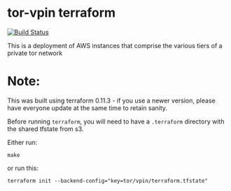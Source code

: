 # tor-vpin terraform

[![Build Status](https://travis-ci.org/sofwerx/tor-vpin.svg?branch=master)](https://travis-ci.org/sofwerx/tor-vpin)

This is a deployment of AWS instances that comprise the various tiers of a private tor network

# Note:

This was built using terraform 0.11.3 - if you use a newer version, please have everyone update at the same time to retain sanity.

Before running `terraform`, you will need to have a `.terraform` directory with the shared tfstate from s3.

Either run:

    make

or run this:

    terraform init --backend-config="key=tor/vpin/terraform.tfstate"

